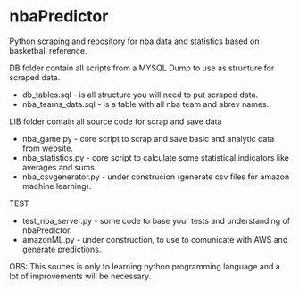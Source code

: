 # nbaPredictor
Python scraping and repository for nba data and statistics based on basketball reference. 

DB folder contain all scripts from a MYSQL Dump to use as structure for scraped data.
* db_tables.sql - is all structure you will need to put scraped data.
* nba_teams_data.sql - is a table with all nba team and abrev names.

LIB folder contain all source code for scrap and save data
* nba_game.py - core script to scrap and save basic and analytic data from website.
* nba_statistics.py - core script to calculate some statistical indicators like averages and sums.
* nba_csvgenerator.py - under construcion (generate csv files for amazon machine learning).

TEST
* test_nba_server.py - some code to base your tests and understanding of nbaPredictor.
* amazonML.py - under construction, to use to comunicate with AWS and generate predictions.

OBS: This souces is only to learning python programming language and a lot of improvements will be necessary.

